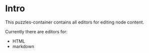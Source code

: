 # Intro

This puzzles-container contains all editors for editing node content.

Currently there are editors for:

- HTML
- markdown
